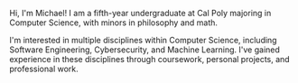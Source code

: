 Hi, I'm Michael! I am a fifth-year undergraduate at Cal Poly majoring in Computer Science, with minors in philosophy and math.

I'm interested in multiple disciplines within Computer Science, including Software Engineering, Cybersecurity, and Machine Learning. I've gained experience in these disciplines through coursework, personal projects, and professional work. 
